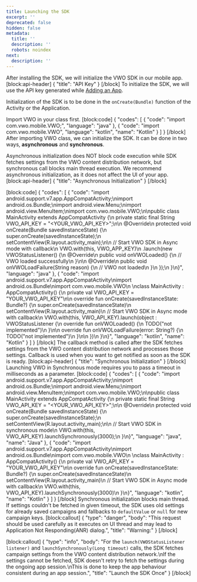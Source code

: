 ```yaml
---
title: Launching the SDK
excerpt: ''
deprecated: false
hidden: false
metadata:
  title: ''
  description: ''
  robots: noindex
next:
  description: ''
---
```

After installing the SDK, we will initialize the VWO SDK in our mobile app.
[block:api-header]
{
  "title": "API Key"
}
[/block]
To initialize the SDK, we will use the API key generated while [Adding an App](ref:android-adding-an-app). 

Initialization of the SDK is to be done in the ```onCreate(Bundle)```  function of the Activity or the Application.

Import VWO in your class first.
[block:code]
{
  "codes": [
    {
      "code": "import com.vwo.mobile.VWO;",
      "language": "java"
    },
    {
      "code": "import com.vwo.mobile.VWO",
      "language": "kotlin",
      "name": "Kotlin"
    }
  ]
}
[/block]
After importing VWO class, we can initialize the SDK. 
It can be done in two ways, **asynchronous** and **synchronous**.

Asynchronous initialization does NOT block code execution while SDK fetches settings from the VWO content distribution network, but synchronous call blocks main thread execution. We recommend asynchronous initialization, as it does not affect the UI of your app.
[block:api-header]
{
  "title": "Asynchronous Initialization"
}
[/block]

[block:code]
{
  "codes": [
    {
      "code": "import android.support.v7.app.AppCompatActivity;\nimport android.os.Bundle;\nimport android.view.Menu;\nimport android.view.MenuItem;\nimport com.vwo.mobile.VWO;\n\npublic class MainActivity extends AppCompatActivity {\n  private static final String VWO_API_KEY = \"<YOUR_VWO_API_KEY>\";\n\n  @Override\n  protected void onCreate(Bundle savedInstanceState) {\n    super.onCreate(savedInstanceState);\n    setContentView(R.layout.activity_main);\n\n    // Start VWO SDK in Async mode with callback\n    VWO.with(this, VWO_APP_KEY)\n      .launch(new VWOStatusListener() {\n        @Override\n        public void onVWOLoaded() {\n          // VWO loaded successfully\n        }\n\n        @Override\n        public void onVWOLoadFailure(String reason) {\n          // VWO not loaded\n        }\n      });\n  }\n}",
      "language": "java"
    },
    {
      "code": "import android.support.v7.app.AppCompatActivity\nimport android.os.Bundle\nimport com.vwo.mobile.VWO\n  \nclass MainActivity : AppCompatActivity() {\n  private val VWO_API_KEY = \"YOUR_VWO_API_KEY\"\n\n  override fun onCreate(savedInstanceState: Bundle?) {\n    super.onCreate(savedInstanceState)\n    setContentView(R.layout.activity_main)\n    // Start VWO SDK in Async mode with callback\n    VWO.with(this, VWO_API_KEY).launch(object : VWOStatusListener {\n      override fun onVWOLoaded() {\n        TODO(\"not implemented\")\n      }\n\n      override fun onVWOLoadFailure(error: String?) {\n        TODO(\"not implemented\")\n      }\n\n    })\n  }\n}",
      "language": "kotlin",
      "name": "Kotlin"
    }
  ]
}
[/block]
The callback method is called after the SDK fetches settings from the VWO content distribution network and processes those settings.
Callback is used when you want to get notified as soon as the SDK is ready.
[block:api-header]
{
  "title": "Synchronous Initialization"
}
[/block]
Launching VWO in Synchronous mode requires you to pass a timeout in milliseconds as a parameter.
[block:code]
{
  "codes": [
    {
      "code": "import android.support.v7.app.AppCompatActivity;\nimport android.os.Bundle;\nimport android.view.Menu;\nimport android.view.MenuItem;\nimport com.vwo.mobile.VWO;\n\npublic class MainActivity extends AppCompatActivity {\n  private static final String VWO_API_KEY = \"<YOUR_VWO_API_KEY>\";\n\n  @Override\n  protected void onCreate(Bundle savedInstanceState) {\n    super.onCreate(savedInstanceState);\n    setContentView(R.layout.activity_main);\n\n    // Start VWO SDK in synchronous mode\n    VWO.with(this, VWO_API_KEY).launchSynchronously(3000);\n  }\n}",
      "language": "java",
      "name": "Java"
    },
    {
      "code": "import android.support.v7.app.AppCompatActivity\nimport android.os.Bundle\nimport com.vwo.mobile.VWO\n  \nclass MainActivity : AppCompatActivity() {\n  private val VWO_API_KEY = \"YOUR_VWO_API_KEY\"\n\n  override fun onCreate(savedInstanceState: Bundle?) {\n    super.onCreate(savedInstanceState)\n    setContentView(R.layout.activity_main)\n    // Start VWO SDK in Async mode with callback\n    VWO.with(this, VWO_API_KEY).launchSynchronously(3000)\n  }\n}",
      "language": "kotlin",
      "name": "Kotlin"
    }
  ]
}
[/block]
Synchronous initialization blocks main thread. If settings couldn't be fetched in given timeout, the SDK uses old settings for already saved campaigns and fallbacks to ```defaultValue``` or ```null``` for new campaign keys.
[block:callout]
{
  "type": "danger",
  "body": "This request should be used carefully as it executes on UI thread and may lead to Application Not Responding(ANR) dialog.",
  "title": "Warning:"
}
[/block]

[block:callout]
{
  "type": "info",
  "body": "For the ```launch(VWOStatusListener listener)``` and ```launchSynchronously(Long timeout)``` calls, the SDK fetches campaign settings from the VWO content distribution network.\nIf the settings cannot be fetched, SDK doesn't retry to fetch the settings during the ongoing app session.\nThis is done to keep the app behaviour consistent during an app session.",
  "title": "Launch the SDK Once"
}
[/block]